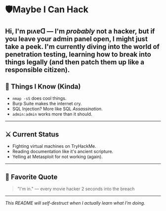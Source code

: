 # 🛡️Maybe I Can Hack
Hi, I'm pıʌɐᗡ  — I'm *probably* not a hacker, but if you leave your admin panel open, I might just take a peek.
I'm currently diving into the world of **penetration testing**, learning how to break into things legally (and then patch them up like a responsible citizen).
---
## 🧠 Things I Know (Kinda)

- `nmap -sS` does cool things.
- Burp Suite makes the internet cry.
- SQL Injection? More like SQL *Assassination*.
- `admin:admin` works more than it should.

---

## ⚔️ Current Status

- Fighting virtual machines on TryHackMe.
- Reading documentation like it's ancient scripture.
- Yelling at Metasploit for not working (again).

---

## 💬 Favorite Quote

> "I'm in." — every movie hacker 2 seconds into the breach

---

_This README will self-destruct when I actually learn what I'm doing._